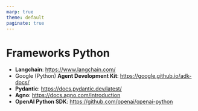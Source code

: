 ```yaml
---
marp: true
theme: default
paginate: true
---
```

<style>
.dodgerblue {
  color: dodgerblue;
}
</style>
# Frameworks Python

- **Langchain**: https://www.langchain.com/
- Google (Python) **Agent Development Kit**: https://google.github.io/adk-docs/
- **Pydantic**: https://docs.pydantic.dev/latest/
- **Agno**: https://docs.agno.com/introduction
- **OpenAI Python SDK**: https://github.com/openai/openai-python
